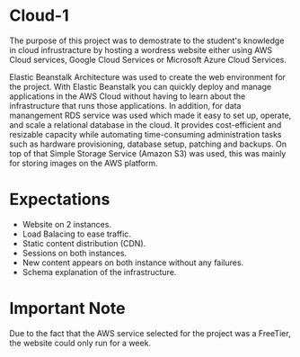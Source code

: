 # Cloud-1
The purpose of this project was to demostrate to the student's knowledge in cloud infrustracture by hosting a wordress website either using AWS Cloud services, Google Cloud Services or Microsoft Azure Cloud Services.

Elastic Beanstalk Architecture was used to create the web environment for the project.  With Elastic Beanstalk you can quickly deploy and manage applications in the AWS Cloud without having to learn about the infrastructure that runs those applications.  In addition, for data manangement RDS service was used which made it easy to set up, operate, and scale a relational database in the cloud. It provides cost-efficient and resizable capacity while automating time-consuming administration tasks such as hardware provisioning, database setup, patching and backups.  On top of that Simple Storage Service (Amazon S3) was used, this was mainly for storing images on the AWS platform.

# Expectations
- Website on 2 instances.
- Load Balacing to ease traffic.
- Static content distribution (CDN).
- Sessions on both instances.
- New content appears on both instance without any failures.
- Schema explanation of the infrastructure.
# Important Note
Due to the fact that the AWS service selected for the project was a FreeTier, the website could only run for a week.
